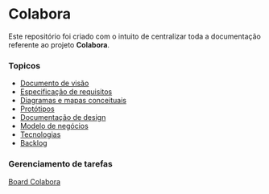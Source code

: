 # Colabora

Este repositório foi criado com o intuito de centralizar toda a documentação referente ao projeto **Colabora**.

### Topicos
- [Documento de visão]()
- [Especificação de requisitos](https://github.com/gi-flor/colabora-docs/wiki/Especifica%C3%A7%C3%A3o-de-requisitos)
- [Diagramas e mapas conceituais]()
- [Protótipos]()
- [Documentação de design]()
- [Modelo de negócios]()
- [Tecnologias]()
- [Backlog]()

### Gerenciamento de tarefas
[Board Colabora](https://github.com/users/ragazoni/projects/1/views/5)

